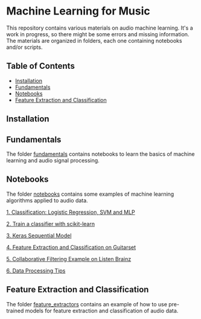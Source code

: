 # Machine Learning for Music

This repository contains various materials on audio machine learning.
It's a work in progress, so there might be some errors and missing information.
The materials are organized in folders, each one containing notebooks and/or scripts.

## Table of Contents

- [Installation](#installation)
- [Fundamentals](#fundamentals)
- [Notebooks](#notebooks)
- [Feature Extraction and Classification](#feature-extraction-and-classification)

## Installation



## Fundamentals

The folder [fundamentals](./fundamentals) contains notebooks to learn the basics of machine learning and audio signal processing.


## Notebooks

The folder [notebooks](./notebooks) contains some examples of machine learning algorithms applied to audio data. 

[1. Classification: Logistic Regression, SVM and MLP](./notebooks/01-logistic_regression_SVM_MLP.ipynb)

[2. Train a classifier with scikit-learn](./notebooks/02-classifier_scikit_learn.ipynb)

[3. Keras Sequential Model](./notebooks/03-keras_sequential_model.ipynb)

[4. Feature Extraction and Classification on Guitarset](./notebooks/04-guitarset_feature_extraction_classification.ipynb)

[5. Collaborative Filtering Example on Listen Brainz](./notebooks/05-listenbrainz_collaborative_filtering.ipynb)

[6. Data Processing Tips](./notebooks/06-amplab_data_processing_tips.ipynb)


## Feature Extraction and Classification

The folder [feature_extractors](./feature_extractors) contains an example of how to use pre-trained models for feature extraction and classification of audio data.

